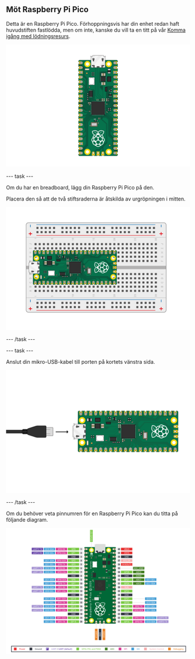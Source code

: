 ## Möt Raspberry Pi Pico

Detta är en Raspberry Pi Pico. Förhoppningsvis har din enhet redan haft huvudstiften fastlödda, men om inte, kanske du vill ta en titt på vår [Komma igång med lödningsresurs](https://projects.raspberrypi.org/sv-SE/projects/getting-started-med-lödning).

![Raspberry Pi Pico](images/Pico-Top-Headers.png)

--- task ---

Om du har en breadboard, lägg din Raspberry Pi Pico på den.

Placera den så att de två stiftsraderna är åtskilda av urgröpningen i mitten.

![Picoboard på en breadboard](images/Pico-Top-Breadboard.png)

--- /task ---

--- task ---

Anslut din mikro-USB-kabel till porten på kortets vänstra sida.

![Mikro-USB-kabel ansluten till Pico](images/Pico-Top-Plug-v2.png)

--- /task ---

Om du behöver veta pinnumren för en Raspberry Pi Pico kan du titta på följande diagram.

![Pinout på en Raspberry Pi Pico](images/Pico-R3-Pinout.png)
